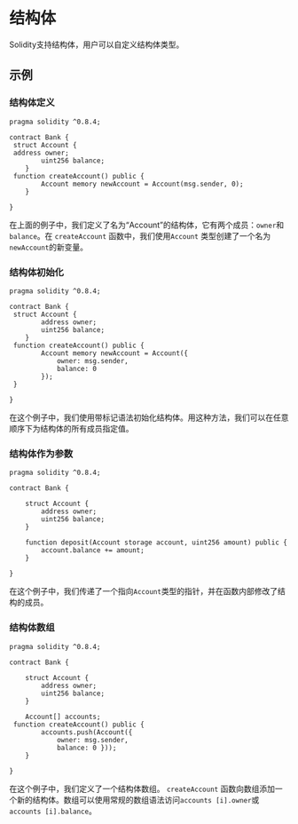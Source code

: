 # 结构体

Solidity支持结构体，用户可以自定义结构体类型。

## 示例

### 结构体定义

```solidity
pragma solidity ^0.8.4;

contract Bank {
 struct Account {
 address owner;
        uint256 balance;
    }
 function createAccount() public {
        Account memory newAccount = Account(msg.sender, 0);
    }
    
}
```

在上面的例子中，我们定义了名为“Account”的结构体，它有两个成员：`owner`和`balance`。在 `createAccount` 函数中，我们使用`Account` 类型创建了一个名为`newAccount`的新变量。

### 结构体初始化

```solidity
pragma solidity ^0.8.4;

contract Bank {
 struct Account {
        address owner;
        uint256 balance;
    }
 function createAccount() public {
        Account memory newAccount = Account({
            owner: msg.sender,
            balance: 0
        });
 }
    
}
```

在这个例子中，我们使用带标记语法初始化结构体。用这种方法，我们可以在任意顺序下为结构体的所有成员指定值。

### 结构体作为参数

```solidity
pragma solidity ^0.8.4;

contract Bank {
    
    struct Account {
        address owner;
        uint256 balance;
    }
    
    function deposit(Account storage account, uint256 amount) public {
        account.balance += amount;
    }
    
}
```

在这个例子中，我们传递了一个指向`Account`类型的指针，并在函数内部修改了结构的成员。

### 结构体数组

```solidity
pragma solidity ^0.8.4;

contract Bank {
    
    struct Account {
        address owner;
        uint256 balance;
    }
    
    Account[] accounts;
 function createAccount() public {
        accounts.push(Account({
            owner: msg.sender,
            balance: 0 }));
    }
    
}
```

在这个例子中，我们定义了一个结构体数组。 `createAccount` 函数向数组添加一个新的结构体。数组可以使用常规的数组语法访问`accounts [i].owner`或`accounts [i].balance`。
